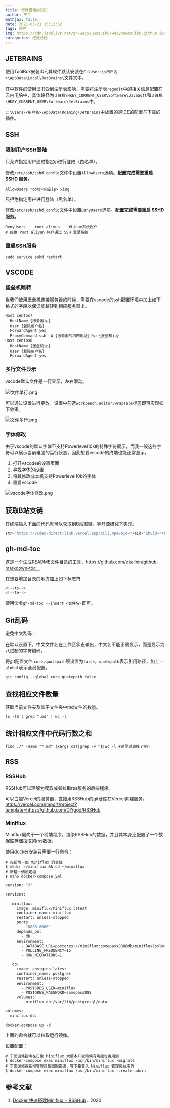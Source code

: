 ```yaml
---
title: 奇奇怪怪的知识
author: 不二
mathjax: false
date: 2021-03-21 15:12:52
tags: 软件
img: https://cdn.jsdelivr.net/gh/weiyouwozuiku/weiyouwozuiku.github.io@src/source/_posts/PageImg/经验总结/奇技淫巧.png
categories: 经验总结
---
```


## JETBRAINS

使用ToolBox安装IDE,其软件默认安装在`C:\Users\<用户名>\AppData\Local\JetBrains\`文件夹中。

其中软件的使用证书受到注册表影响，需要将注册表`regedit`中的相关信息配置在云内电脑中，具体路径为`计算机\HKEY_CURRENT_USER\Software\JavaSoft`和`计算机\HKEY_CURRENT_USER\Software\JetBrains`中。

`C:\Users\<用户名>\AppData\Roaming\JetBrains`中放置的是IDE的配置与下载的插件。

## SSH

### 限制用户SSH登陆

只允许指定用户通过指定ip进行登陆（白名单）。

修改`/etc/ssh/sshd_config`文件中设置`AllowUsers`选项。**配置完成需要重启 SSHD 服务。**

```shell
AllowUsers root@<指定ip> king
```

只拒绝指定用户进行登陆（黑名单）。

修改`/etc/ssh/sshd_config`文件中设置`DenyUsers`选项。**配置完成需要重启 SSHD 服务。**

```shell
DenyUsers    root aliyun    #Linux系统账户        
# 拒绝 root aliyun 帐户通过 SSH 登录系统
```

### 重启SSH服务

`sudo service sshd restart`

## VSCODE

### 堡垒机跳转

当我们使用堡垒机连接服务器的时候，需要在vscode的ssh配置环境中加上如下格式的字段以保证能跳转到相应服务器上。

```shell
Host centos7
  HostName {服务器ip}
  User {登陆用户名}
  ForwardAgent yes
  ProxyCommand ssh -W {服务器的内网地址}:%p {堡垒机ip} 
Host centos8
  HostName {堡垒机ip}
  User {登陆用户名}
  ForwardAgent yes
```

### 多行文件显示

vscode默认文件是一行显示，左右滑动。

![文件单行.png](https://cdn.jsdelivr.net/gh/weiyouwozuiku/weiyouwozuiku.github.io@src/source/_posts/经验总结/奇奇怪怪的知识/文件单行.png)

可以通过设置进行更改，设置中勾选`workbench.editor.wrapTabs`标签即可实现如下效果。

![文件多行.png](https://cdn.jsdelivr.net/gh/weiyouwozuiku/weiyouwozuiku.github.io@src/source/_posts/经验总结/奇奇怪怪的知识/文件多行.png)

### 字体修改

由于vscode的默认字体不支持Powerlevel10k的特殊字符展示，而我一般这些字符可以展示当前电脑的运行状态，因此想要vscode的终端也能正常显示。

1. 打开vscode的设置页面
2. 寻找字体的设置
3. 将其修改成本机支持Powerlevel10k的字体
4. 重启vscode

![vscode字体修改.png](https://cdn.jsdelivr.net/gh/weiyouwozuiku/weiyouwozuiku.github.io@src/source/_posts/经验总结/奇奇怪怪的知识/vscode字体修改.png)

## 获取B站支链

在终端输入下面的代码就可以获取到B站直链。等开源研究下实现。

```javascript
str="https://video-direct-link.vercel.app/bili.mp4?aid="+aid+"&bvid="+bvid+"&cid="+cid
```

## gh-md-toc

这是一个生成README文件目录的工具，https://github.com/ekalinin/github-markdown-toc。

在想要增加目录的地方加上如下标志符

```
<!--ts-->
<!--te-->
```

使用命令`gh-md-toc --insert <文件名>`即可。

## Git乱码

避免中文乱码：

在默认设置下，中文文件名在工作区状态输出，中文名不能正确显示，而是显示为八进制的字符编码。

将git配置文件 `core.quotepath`项设置为`false`。`quotepath`表示引用路径，加上`--global`表示全局配置。

```shell
git config --global core.quotepath false
```

## 查找相应文件数量

获取当前文件夹及其子文件夹中md文件的数量。

```shell
ls -lR | grep ".md" | wc -l
```

## 统计相应文件中代码行数之和

```shell
find ./* -name "*.md" |xargs cat|grep -v ^$|wc -l #这里过滤掉了空行
```

## RSS

### RSSHub

RSSHub可以理解为爬取或者拉取rss服务的后端程序。

可以白嫖Vercel的服务器，直接用RSSHub的git仓库在Vercel创建服务。https://vercel.com/import/project?template=https://github.com/DIYgod/RSSHub

### Miniflux

Miniflux偏向于一个前端程序，渲染RSSHub的数据，并且其本身还配置了一个数据库存储拉取的rss数据。

使用docker安装只需要一行命令：

```shell
# 先新增一個 Miniflux 的目錄
$ mkdir ~/miniflux && cd ~/miniflux
# 新建一個設定檔
$ nano docker-compose.yml
```

```dockerfile
version: "3"

services:

   miniflux:
     image: miniflux/miniflux:latest
     container_name: miniflux
     restart: unless-stopped
     ports:
       - "8888:8080"
     depends_on:
       - db
     environment:
       - DATABASE_URL=postgres://miniflux:somepass888@db/miniflux?sslmode=disable
       - POLLING_FREQUENCY=15
       - RUN_MIGRATIONS=1

   db:
     image: postgres:latest
     container_name: postgres
     restart: unless-stopped
     environment:
       - POSTGRES_USER=miniflux
       - POSTGRES_PASSWORD=somepass888
     volumes:
       - miniflux-db:/var/lib/postgresql/data

volumes:
  miniflux-db:
```

```shell
docker-compose up -d
```

上面的命令就可以拉取运行镜像。

设置配置：

```shell
# 下面這條指令在日後 Miniflux 大版本升級時候有可能也會用到
$ docker-compose exec miniflux /usr/bin/miniflux -migrate
# 下面這條在新增管理員帳號跟密碼，等下要登入 Miniflux 管理後台用的
$ docker-compose exec miniflux /usr/bin/miniflux -create-admin
```

## 参考文献

1. [Docker 快速搭建Miniflux + RSSHub](https://www.jkg.tw/p3246/)，2020
